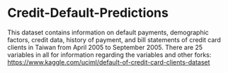 # Credit-Default-Predictions
This dataset contains information on default payments, demographic factors, credit data, history of payment, and bill statements of credit card clients in Taiwan from April 2005 to September 2005. There are 25 variables in all for information regarding the variables and other forks: https://www.kaggle.com/uciml/default-of-credit-card-clients-dataset
